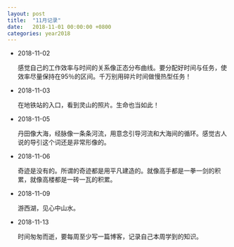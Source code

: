 ```yaml
---
layout: post
title:  "11月记录"
date:   2018-11-01 00:00:00 +0800
categories: year2018
---
```


- 2018-11-02

  感觉自己的工作效率与时间的关系像正态分布曲线。要分配好时间与任务，使效率尽量保持在95％的区间。千万别用碎片时间做慢热型任务！

- 2018-11-03

  在地铁站的入口，看到灵山的照片。生命也当如此！

- 2018-11-05

  丹田像大海，经脉像一条条河流，用意念引导河流和大海间的循环。感觉古人说的导引这个词还是非常形像的。

- 2018-11-06

  奇迹是没有的。所谓的奇迹都是用平凡建造的。就像高手都是一拳一剑的积累，就像高楼都是一砖一瓦的积累。

- 2018-11-09

  游西湖，见心中山水。

- 2018-11-13

  时间匆匆而逝，要每周至少写一篇博客，记录自己本周学到的知识。

